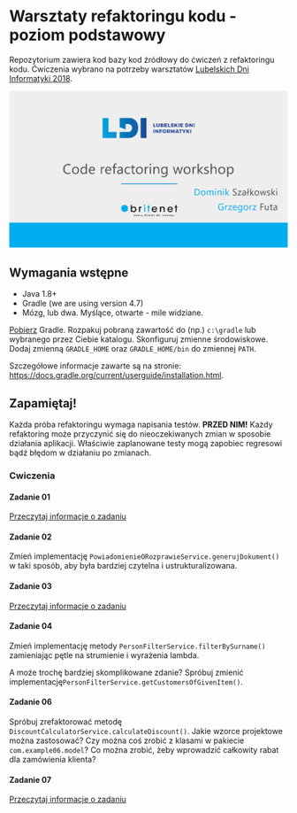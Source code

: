 # Warsztaty refaktoringu kodu - poziom podstawowy

Repozytorium zawiera kod bazy kod źródłowy do ćwiczeń z refaktoringu kodu.
Ćwiczenia wybrano na potrzeby warsztatów [Lubelskich Dni Informatyki 2018](https://ldi.org.pl/).


![LDI](assets/ldi.png "LDI 2018")

## Wymagania wstępne

* Java 1.8+
* Gradle (we are using version 4.7)
* Mózg, lub dwa. Myślące, otwarte - mile widziane.

[Pobierz](https://gradle.org/next-steps/?version=4.7&format=bin) Gradle. Rozpakuj pobraną zawartość do (np.) `c:\gradle`
lub wybranego przez Ciebie katalogu. Skonfiguruj zmienne środowiskowe. Dodaj zmienną `GRADLE_HOME` oraz
`GRADLE_HOME/bin` do zmiennej `PATH`.

Szczegółowe informacje zawarte są na stronie: https://docs.gradle.org/current/userguide/installation.html.

## Zapamiętaj!

Każda próba refaktoringu wymaga napisania testów. **PRZED NIM!** Każdy refaktoring może przyczynić się do
nieoczekiwanych zmian w sposobie działania aplikacji. Właściwie zaplanowane testy mogą zapobiec regresowi bądź błędom w działaniu po zmianach.

### Cwiczenia 

#### Zadanie 01

[Przeczytaj informacje o zadaniu](src/main/java/com/example01/README.md)

#### Zadanie 02

Zmień implementację `PowiadomienieORozprawieService.generujDokument()` w taki sposób, aby była bardziej czytelna i ustrukturalizowana.

#### Zadanie 03

[Przeczytaj informacje o zadaniu](src/main/java/com/example03/README.md)

#### Zadanie 04

Zmień implementację metody `PersonFilterService.filterBySurname()` zamieniając pętle na strumienie i wyrażenia lambda.

A może trochę bardziej skomplikowane zdanie? Spróbuj zmienić implementację`PersonFilterService.getCustomersOfGivenItem()`.

#### Zadanie 06

Spróbuj zrefaktorować metodę `DiscountCalculatorService.calculateDiscount()`. Jakie wzorce projektowe można zastosować?
Czy można coś zrobić z klasami w pakiecie `com.example06.model`?
Co można zrobić, żeby wprowadzić całkowity rabat dla zamówienia klienta?

#### Zadanie 07

[Przeczytaj informacje o zadaniu](src/main/java/com/example07/README.md)